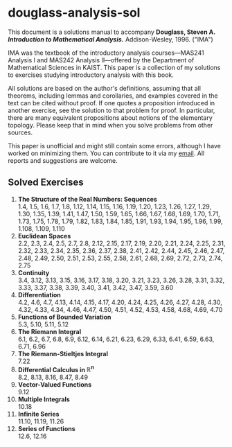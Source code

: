 # douglass-analysis-sol

This document is a solutions manual to accompany <b>Douglass, Steven A. <i>Introduction to Mathematical Analysis.</i></b> Addison-Wesley, 1996. ("IMA")

IMA was the textbook of the introductory analysis courses—MAS241 Analysis I and MAS242 Analysis II—offered by the Department of Mathematical Sciences in KAIST.
This paper is a collection of my solutions to exercises studying introductory analysis with this book.

All solutions are based on the author's definitions, assuming that all theorems, including lemmas and corollaries, and examples covered in the text can be cited without proof.
If one quotes a proposition introduced in another exercise, see the solution to that problem for proof.
In particular, there are many equivalent propositions about notions of the elementary topology. Please keep that in mind when you solve problems from other sources.

This paper is unofficial and might still contain some errors, although I have worked on minimizing them.
You can contribute to it via my [email](mailto:mgklee@kaist.ac.kr). All reports and suggestions are welcome.

## Solved Exercises

1.  **The Structure of the Real Numbers: Sequences**  
    1.4, 1.5, 1.6, 1.7, 1.8, 1.12, 1.14, 1.15, 1.16, 1.19, 1.20, 1.23, 1.26, 1.27, 1.29, 1.30, 1.35, 1.39, 1.41, 1.47, 1.50, 1.59, 1.65, 1.66, 1.67, 1.68, 1.69, 1.70, 1.71, 1.73, 1.75, 1.78, 1.79, 1.82, 1.83, 1.84, 1.85, 1.91, 1.93, 1.94, 1.95, 1.96, 1.99, 1.108, 1.109, 1.110
2.  **Euclidean Spaces**  
    2.2, 2.3, 2.4, 2.5, 2.7, 2.8, 2.12, 2.15, 2.17, 2.19, 2.20, 2.21, 2.24, 2.25, 2.31, 2.32, 2.33, 2.34, 2.35, 2.36, 2.37, 2.38, 2.41, 2.42, 2.44, 2.45, 2.46, 2.47, 2.48, 2.49, 2.50, 2.51, 2.53, 2.55, 2.58, 2.61, 2.68, 2.69, 2.72, 2.73, 2.74, 2.75
3.  **Continuity**  
    3.4, 3.12, 3.13, 3.15, 3.16, 3.17, 3.18, 3.20, 3.21, 3.23, 3.26, 3.28, 3.31, 3.32, 3.33, 3.37, 3.38, 3.39, 3.40, 3.41, 3.42, 3.47, 3.59, 3.60
4.  **Differentiation**  
    4.2, 4.6, 4.7, 4.13, 4.14, 4.15, 4.17, 4.20, 4.24, 4.25, 4.26, 4.27, 4.28, 4.30, 4.32, 4.33, 4.34, 4.46, 4.47, 4.50, 4.51, 4.52, 4.53, 4.58, 4.68, 4.69, 4.70
5.  **Functions of Bounded Variation**  
    5.3, 5.10, 5.11, 5.12
6.  **The Riemann Integral**  
    6.1, 6.2, 6.7, 6.8, 6.9, 6.12, 6.14, 6.21, 6.23, 6.29, 6.33, 6.41, 6.59, 6.63, 6.71, 6.96
7.  **The Riemann-Stieltjes Integral**  
    7.22
8.  **Differential Calculus in $\mathbb{R}^n$**  
    8.2, 8.13, 8.16, 8.47, 8.49
9.  **Vector-Valued Functions**  
    9.12
10.  **Multiple Integrals**  
    10.18
11.  **Infinite Series**  
    11.10, 11.19, 11.26
12.  **Series of Functions**  
    12.6, 12.16
